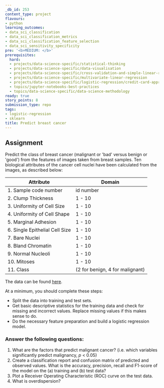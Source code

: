 ```yaml
---
_db_id: 253
content_type: project
flavours:
- python
learning_outcomes:
- data_sci_classification
- data_sci_classification_metrics
- data_sci_classification_feature_selection
- data_sci_sensitivity_specificity
pre: '<b>MEDIUM: </b>'
prerequisites:
  hard:
  - projects/data-science-specific/statistical-thinking
  - projects/data-science-specific/data-visualisation
  - projects/data-science-specific/cross-validation-and-simple-linear-regression
  - projects/data-science-specific/multivariate-linear-regression
  - projects/data-science-specific/logistic-regression/credit-card-approvals
  - topics/jupyter-notebooks-best-practices
  - topics/data-science-specific/data-science-methodology
ready: true
story_points: 8
submission_type: repo
tags:
- logistic-regression
- sklearn
title: Predict breast cancer
---
```


## Assignment

Predict the class of breast cancer (malignant or 'bad' versus benign or 'good') from the features of images taken from breast samples. Ten biological attributes of the cancer cell nuclei have been calculated from the images, as described below:

| Attribute                      | Domain                          |
| ------------------------------ | ------------------------------- |
| 1. Sample code number          | id number                       |
| 2. Clump Thickness             | 1 - 10                          |
| 3. Uniformity of Cell Size     | 1 - 10                          |
| 4. Uniformity of Cell Shape    | 1 - 10                          |
| 5. Marginal Adhesion           | 1 - 10                          |
| 6. Single Epithelial Cell Size | 1 - 10                          |
| 7. Bare Nuclei                 | 1 - 10                          |
| 8. Bland Chromatin             | 1 - 10                          |
| 9. Normal Nucleoli             | 1 - 10                          |
| 10. Mitoses                    | 1 - 10                          |
| 11. Class                      | (2 for benign, 4 for malignant) |

The data can be found [here](cancer.data).

At a minimum, you should complete these steps:

- Split the data into training and test sets.
- Get basic descriptive statistics for the training data and check for missing and incorrect values. Replace missing values if this makes sense to do.
- Do the necessary feature preparation and build a logistic regression model.

### Answer the following questions:

1. What are the factors that predict malignant cancer? (i.e. which variables significantly predict malignancy, _p_ < 0.05)
2. Create a classification report and confusion matrix of predicted and observed values. What is the accuracy, precision, recall and F1-score of the model on the (a) training and (b) test data?
3. Plot a Receiver Operating Characteristic (ROC) curve on the test data.
4. What is overdispersion?